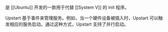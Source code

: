 是 [[Ubuntu]] 开发的一款用于代替 [[System V]] 的 init 程序。

Upstart 基于事件来管理服务。例如，当一个硬件设备被插入时，Upstart 可以触发相应的服务启动。通过这种方式，Upstart 支持了并行启动。
